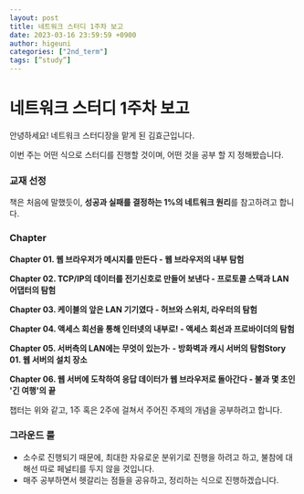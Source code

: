 ```yaml
---
layout: post
title: 네트워크 스터디 1주차 보고
date: 2023-03-16 23:59:59 +0900
author: higeuni
categories: ["2nd_term"]
tags: [”study”]
---
```


# 네트워크 스터디 1주차 보고

안녕하세요! 네트워크 스터디장을 맡게 된 김효근입니다.

이번 주는 어떤 식으로 스터디를 진행할 것이며, 어떤 것을 공부 할 지 정해봤습니다.

### 교재 선정

책은 처음에 말했듯이, **성공과 실패를 결정하는 1%의 네트워크 원리**를 참고하려고 합니다.

### Chapter

**Chapter 01. 웹 브라우저가 메시지를 만든다 - 웹 브라우저의 내부 탐험**

**Chapter 02. TCP/IP의 데이터를 전기신호로 만들어 보낸다 - 프로토콜 스택과 LAN 어댑터의 탐험**

**Chapter 03. 케이블의 앞은 LAN 기기였다 - 허브와 스위치, 라우터의 탐험**

**Chapter 04. 액세스 회선을 통해 인터넷의 내부로! - 액세스 회선과 프로바이더의 탐험**

**Chapter 05. 서버측의 LAN에는 무엇이 있는가· - 방화벽과 캐시 서버의 탐험Story 01. 웹 서버의 설치 장소**

**Chapter 06. 웹 서버에 도착하여 응답 데이터가 웹 브라우저로 돌아간다 - 불과 몇 초인 '긴 여행'의 끝**

챕터는 위와 같고, 1주 혹은 2주에 걸쳐서 주어진 주제의 개념을 공부하려고 합니다.

### 그라운드 룰

- 소수로 진행되기 때문에, 최대한 자유로운 분위기로 진행을 하려고 하고, 불참에 대해선 따로 페널티를 두지 않을 것입니다.
- 매주 공부하면서 헷갈리는 점들을 공유하고, 정리하는 식으로 진행하겠습니다.
